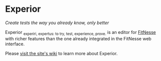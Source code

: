 # Experior #

_Create tests the way you already know, only better_

Experior <sub>experiri, expertus: to try, test, experience, prove.</sub> is an editor for [FitNesse](http://fitnesse.org/) with richer features than the one already integrated in the FitNesse web interface.

Please [visit the site's wiki](Welcome.md) to learn more about Experior.